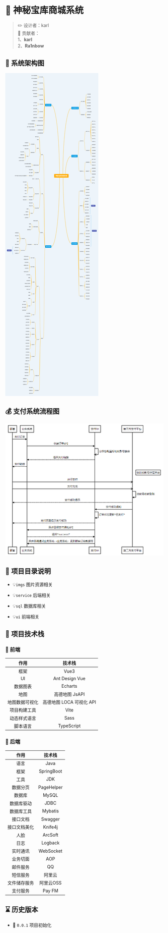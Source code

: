 # 🔑 神秘宝库商城系统

> ✏️ 设计者：karl  
> 📌 贡献者：  
> 1、**karl**  
> 2、**Ra1nbow**

## 🥝 系统架构图

![img01](imgs/系统架构.png)  

## 💰 支付系统流程图

![img02](imgs/支付系统流程图.png)  

## 📂 项目目录说明

- 💡`imgs`  图片资源相关

- 💡`service`  后端相关

- 💡`sql`  数据库相关

- 💡`ui`  前端相关

## 🚩 项目技术栈

### 🔗 前端

| 作用 | 技术栈 |
| :----: | :----: |
| 框架 | Vue3 |
| UI | Ant Design Vue |
| 数据图表 | Echarts |
| 地图 | 高德地图 JsAPI |
| 地图数据可视化 | 高德地图 LOCA 可视化 API |
| 项目构建工具 | Vite |
| 动态样式语言 | Sass |
| 脚本语言 | TypeScript |

### 🔗 后端

| 作用 | 技术栈 |
| :----: | :----: |
| 语言 | Java |
| 框架 | SpringBoot |
| 工具 | JDK |
| 数据分页 | PageHelper |
| 数据库 |  MySQL |
| 数据库驱动 |  JDBC |
| 数据库工具 |  Mybatis |
| 接口文档 |  Swagger |
| 接口文档美化 |  Knife4j |
| 人脸 |  ArcSoft |
| 日志 |  Logback |
| 实时通讯 |  WebSocket |
| 业务切面 |  AOP |
| 邮件服务 |  QQ |
| 短信服务 |  阿里云 |
| 文件储存服务 |  阿里云OSS |
| 支付服务 |  Pay FM |

## ⌛ 历史版本

- 🍇 `0.0.1` 项目初始化
